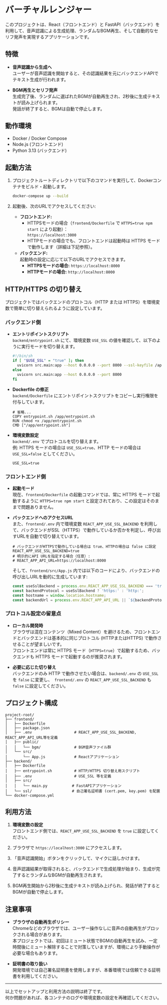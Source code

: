 # バーチャルレンジャー

このプロジェクトは、React（フロントエンド）と FastAPI（バックエンド）を利用して、音声認識による生成処理、ランダムなBGM再生、そして自動的なセリフ発声を実現するアプリケーションです。

## 特徴

- **音声認識から生成へ**  
  ユーザーが音声認識を開始すると、その認識結果を元にバックエンドAPIでテキスト生成が行われます。

- **BGM再生とセリフ発声**  
  生成完了後、ランダムに選ばれたBGMが自動再生され、2秒後に生成テキストが読み上げられます。  
  発話が終了すると、BGMは自動で停止します。

## 動作環境

- Docker / Docker Compose
- Node.js (フロントエンド)
- Python 3.13 (バックエンド)

## 起動方法

1. プロジェクトルートディレクトリで以下のコマンドを実行して、Dockerコンテナをビルド・起動します。

   ```bash
   docker-compose up --build
   ```

2. 起動後、次のURLでアクセスしてください:
   - **フロントエンド:**  
     - HTTPSモードの場合（`frontend/Dockerfile` で `HTTPS=true npm start` により起動）：  
       `https://localhost:3000`  
     - HTTPモードの場合でも、フロントエンドは起動時は HTTPS モードで動作します（詳細は下記参照）。
   - **バックエンド:**  
     起動時の設定に応じて以下のURLでアクセスできます。
     - **HTTPSモードの場合:** `https://localhost:8000`
     - **HTTPモードの場合:**  `http://localhost:8000`

## HTTP/HTTPS の切り替え

プロジェクトではバックエンドのプロトコル（HTTP または HTTPS）を環境変数で簡単に切り替えられるように設定しています。

### バックエンド側

- **エントリポイントスクリプト**  
  `backend/entrypoint.sh` にて、環境変数 `USE_SSL` の値を確認して、以下のように実行モードを切り替えます。

  ```sh:backend/entrypoint.sh
  #!/bin/sh
  if [ "$USE_SSL" = "true" ]; then
    uvicorn src.main:app --host 0.0.0.0 --port 8000 --ssl-keyfile /app/ssl/key.pem --ssl-certfile /app/ssl/cert.pem
  else
    uvicorn src.main:app --host 0.0.0.0 --port 8000
  fi
  ```

- **Dockerfile の修正**  
  `backend/Dockerfile` にエントリポイントスクリプトをコピーし実行権限を付与しています。

  ```dockerfile:backend/Dockerfile
  # 省略...
  COPY entrypoint.sh /app/entrypoint.sh
  RUN chmod +x /app/entrypoint.sh
  CMD ["/app/entrypoint.sh"]
  ```

- **環境変数設定**  
  `backend/.env` でプロトコルを切り替えます。  
  例: HTTPS モードの場合は `USE_SSL=true`、HTTP モードの場合は `USE_SSL=false` としてください。

  ```dotenv:backend/.env
  USE_SSL=true
  ```

### フロントエンド側

- **起動モード**  
  現在、`frontend/Dockerfile` の起動コマンドでは、常に HTTPS モードで起動するように `HTTPS=true npm start` と設定されており、この設定はそのままで問題ありません。

- **バックエンドへのアクセスURL**  
  また、`frontend/.env` 内で環境変数 `REACT_APP_USE_SSL_BACKEND` を利用して、バックエンドがSSL（HTTPS）で動作しているか否かを判定し、呼び出すURLを自動で切り替えています。

  ```dotenv:frontend/.env
  # バックエンドがHTTPSで動作している場合は true、HTTPの場合は false に設定
  REACT_APP_USE_SSL_BACKEND=true
  # 明示的にAPI URLを指定する場合（任意）:
  # REACT_APP_API_URL=https://localhost:8000
  ```

  そして、`frontend/src/App.js` 内では以下のコードにより、バックエンドの呼び出しURLを動的に生成しています:

  ```javascript:frontend/src/App.js
  const useSslBackend = process.env.REACT_APP_USE_SSL_BACKEND === 'true';
  const backendProtocol = useSslBackend ? 'https:' : 'http:';
  const hostname = window.location.hostname;
  const backendUrl = process.env.REACT_APP_API_URL || `${backendProtocol}//${hostname}:8000`;
  ```

### プロトコル設定の留意点

- **ローカル開発時**  
  ブラウザは混在コンテンツ（Mixed Content）を避けるため、フロントエンドとバックエンドは基本的に同じプロトコル (HTTPまたはHTTPS) で動作させることが望ましいです。  
  フロントエンドは常に HTTPS モード（`HTTPS=true`）で起動するため、バックエンドも HTTPS モードで起動するのが推奨されます。

- **必要に応じた切り替え**  
  バックエンドのみ HTTP で動作させたい場合は、`backend/.env` の `USE_SSL` を `false` に変更し、`
  frontend/.env` の `REACT_APP_USE_SSL_BACKEND` も `false` に設定してください。

## プロジェクト構成

```
project-root/
├── frontend/
│   ├── Dockerfile
│   ├── package.json
│   ├── .env                   # REACT_APP_USE_SSL_BACKEND, REACT_APP_API_URL等を定義
│   ├── public/
│   │   └── bgm/               # BGM音声ファイル群
│   └── src/
│       └── App.js             # Reactアプリケーション
├── backend/
│   ├── Dockerfile
│   ├── entrypoint.sh          # HTTP/HTTPS 切り替え用スクリプト
│   ├── .env                   # USE_SSL 等を定義
│   ├── src/
│   │   └── main.py           # FastAPIアプリケーション
│   └── ssl/                  # 自己署名証明書 (cert.pem, key.pem) を配置
└── docker-compose.yml
```

## 利用方法

1. **環境変数の設定**  
  フロントエンド側では、`REACT_APP_USE_SSL_BACKEND` を `true` に設定してください。

2. ブラウザで `https://localhost:3000` にアクセスします。
3. 「音声認識開始」ボタンをクリックして、マイクに話しかけます。
4. 音声認識結果が取得されると、バックエンドで生成処理が始まり、生成が完了するとランダムなBGMが自動再生されます。
5. BGM再生開始から2秒後に生成テキストが読み上げられ、発話が終了するとBGMが自動で停止します。

## 注意事項

- **ブラウザの自動再生ポリシー**  
  Chromeなどのブラウザでは、ユーザー操作なしに音声の自動再生がブロックされる場合があります。  
  本プロジェクトでは、初回はミュート状態でBGMの自動再生を試み、一定時間後にミュート解除することで対策していますが、環境により手動操作が必要な場合もあります。

- **証明書の取り扱い**  
  開発環境では自己署名証明書を使用しますが、本番環境では信頼できる証明書を利用してください。

---

以上でセットアップと利用方法の説明は終了です。  
何か問題があれば、各コンテナのログや環境変数の設定を再確認してください。
